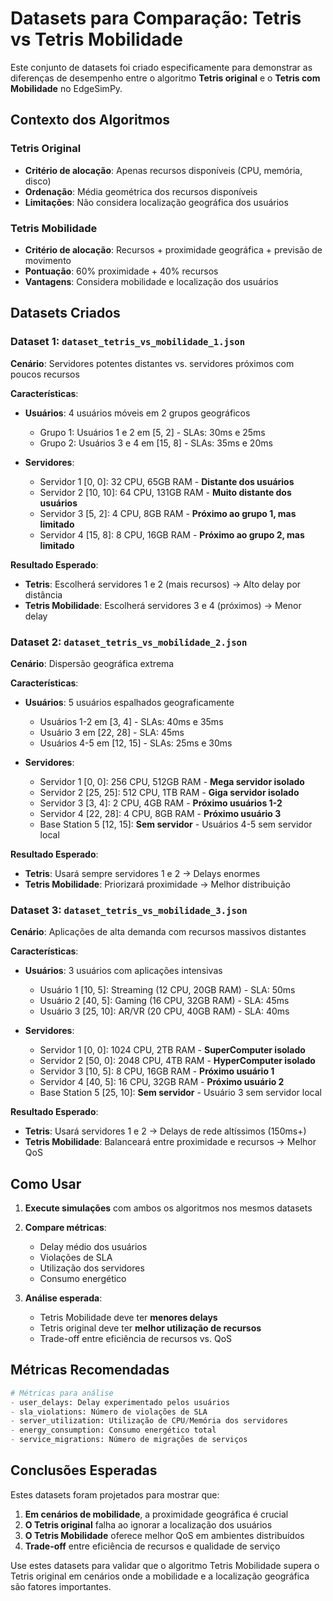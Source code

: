 # Datasets para Comparação: Tetris vs Tetris Mobilidade

Este conjunto de datasets foi criado especificamente para demonstrar as diferenças de desempenho entre o algoritmo **Tetris original** e o **Tetris com Mobilidade** no EdgeSimPy.

## Contexto dos Algoritmos

### Tetris Original
- **Critério de alocação**: Apenas recursos disponíveis (CPU, memória, disco)
- **Ordenação**: Média geométrica dos recursos disponíveis
- **Limitações**: Não considera localização geográfica dos usuários

### Tetris Mobilidade  
- **Critério de alocação**: Recursos + proximidade geográfica + previsão de movimento
- **Pontuação**: 60% proximidade + 40% recursos
- **Vantagens**: Considera mobilidade e localização dos usuários

## Datasets Criados

### Dataset 1: `dataset_tetris_vs_mobilidade_1.json`
**Cenário**: Servidores potentes distantes vs. servidores próximos com poucos recursos

**Características**:
- **Usuários**: 4 usuários móveis em 2 grupos geográficos
  - Grupo 1: Usuários 1 e 2 em [5, 2] - SLAs: 30ms e 25ms
  - Grupo 2: Usuários 3 e 4 em [15, 8] - SLAs: 35ms e 20ms

- **Servidores**:
  - Servidor 1 [0, 0]: 32 CPU, 65GB RAM - **Distante dos usuários**
  - Servidor 2 [10, 10]: 64 CPU, 131GB RAM - **Muito distante dos usuários**
  - Servidor 3 [5, 2]: 4 CPU, 8GB RAM - **Próximo ao grupo 1, mas limitado**
  - Servidor 4 [15, 8]: 8 CPU, 16GB RAM - **Próximo ao grupo 2, mas limitado**

**Resultado Esperado**:
- **Tetris**: Escolherá servidores 1 e 2 (mais recursos) → Alto delay por distância
- **Tetris Mobilidade**: Escolherá servidores 3 e 4 (próximos) → Menor delay

### Dataset 2: `dataset_tetris_vs_mobilidade_2.json`
**Cenário**: Dispersão geográfica extrema

**Características**:
- **Usuários**: 5 usuários espalhados geograficamente
  - Usuários 1-2 em [3, 4] - SLAs: 40ms e 35ms
  - Usuário 3 em [22, 28] - SLA: 45ms  
  - Usuários 4-5 em [12, 15] - SLAs: 25ms e 30ms

- **Servidores**:
  - Servidor 1 [0, 0]: 256 CPU, 512GB RAM - **Mega servidor isolado**
  - Servidor 2 [25, 25]: 512 CPU, 1TB RAM - **Giga servidor isolado**
  - Servidor 3 [3, 4]: 2 CPU, 4GB RAM - **Próximo usuários 1-2**
  - Servidor 4 [22, 28]: 4 CPU, 8GB RAM - **Próximo usuário 3**
  - Base Station 5 [12, 15]: **Sem servidor** - Usuários 4-5 sem servidor local

**Resultado Esperado**:
- **Tetris**: Usará sempre servidores 1 e 2 → Delays enormes
- **Tetris Mobilidade**: Priorizará proximidade → Melhor distribuição

### Dataset 3: `dataset_tetris_vs_mobilidade_3.json`
**Cenário**: Aplicações de alta demanda com recursos massivos distantes

**Características**:
- **Usuários**: 3 usuários com aplicações intensivas
  - Usuário 1 [10, 5]: Streaming (12 CPU, 20GB RAM) - SLA: 50ms
  - Usuário 2 [40, 5]: Gaming (16 CPU, 32GB RAM) - SLA: 45ms
  - Usuário 3 [25, 10]: AR/VR (20 CPU, 40GB RAM) - SLA: 40ms

- **Servidores**:
  - Servidor 1 [0, 0]: 1024 CPU, 2TB RAM - **SuperComputer isolado**
  - Servidor 2 [50, 0]: 2048 CPU, 4TB RAM - **HyperComputer isolado**
  - Servidor 3 [10, 5]: 8 CPU, 16GB RAM - **Próximo usuário 1**
  - Servidor 4 [40, 5]: 16 CPU, 32GB RAM - **Próximo usuário 2**
  - Base Station 5 [25, 10]: **Sem servidor** - Usuário 3 sem servidor local

**Resultado Esperado**:
- **Tetris**: Usará servidores 1 e 2 → Delays de rede altíssimos (150ms+)
- **Tetris Mobilidade**: Balanceará entre proximidade e recursos → Melhor QoS

## Como Usar

1. **Execute simulações** com ambos os algoritmos nos mesmos datasets
2. **Compare métricas**:
   - Delay médio dos usuários
   - Violações de SLA
   - Utilização dos servidores
   - Consumo energético

3. **Análise esperada**:
   - Tetris Mobilidade deve ter **menores delays**
   - Tetris original deve ter **melhor utilização de recursos**
   - Trade-off entre eficiência de recursos vs. QoS

## Métricas Recomendadas

```python
# Métricas para análise
- user_delays: Delay experimentado pelos usuários  
- sla_violations: Número de violações de SLA
- server_utilization: Utilização de CPU/Memória dos servidores
- energy_consumption: Consumo energético total
- service_migrations: Número de migrações de serviços
```

## Conclusões Esperadas

Estes datasets foram projetados para mostrar que:

1. **Em cenários de mobilidade**, a proximidade geográfica é crucial
2. **O Tetris original** falha ao ignorar a localização dos usuários
3. **O Tetris Mobilidade** oferece melhor QoS em ambientes distribuídos
4. **Trade-off** entre eficiência de recursos e qualidade de serviço

Use estes datasets para validar que o algoritmo Tetris Mobilidade supera o Tetris original em cenários onde a mobilidade e a localização geográfica são fatores importantes. 